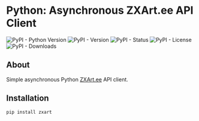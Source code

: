 # Python: Asynchronous ZXArt.ee API Client

![PyPI - Python Version](https://img.shields.io/pypi/pyversions/zxart)
![PyPI - Version](https://img.shields.io/pypi/v/zxart)
![PyPI - Status](https://img.shields.io/pypi/status/zxart)
![PyPI - License](https://img.shields.io/pypi/l/zxart)
![PyPI - Downloads](https://img.shields.io/pypi/dm/zxart)

## About

Simple asynchronous Python [ZXArt.ee](https://zxart.ee/) API client.

## Installation

```bash
pip install zxart
```
